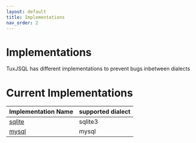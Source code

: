 ```yaml
---
layout: default
title: Implementations
nav_order: 2
---
```

# Implementations
TuxJSQL has different implementations to prevent bugs inbetween dialects


# Current Implementations

|Implementation Name| supported dialect |
|--|--|
| [sqlite](https://tuxjsql.dev/sqlite) | sqlite3 |  
| [mysql](https://tuxjsql.dev/mysql) | mysql |  